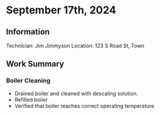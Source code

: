 # September 17th, 2024

## Information
Technician: Jim Jimmyson
Location: 123 S Road St, Town

## Work Summary

### Boiler Cleaning
- Drained boiler and cleaned with descaling solution.
- Refilled boiler
- Verified that boiler reaches correct operating temperature
